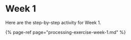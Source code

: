 # Week 1

Here are the step-by-step activity for Week 1.

{% page-ref page="processing-exercise-week-1.md" %}



